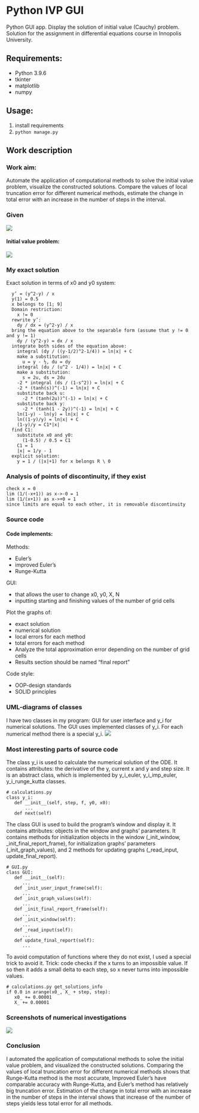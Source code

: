 # Python IVP GUI
Python GUI app. Display the solution of initial value (Cauchy) problem. Solution for the assignment in differential 
equations course in Innopolis University.

## Requirements:
- Python 3.9.6
- tkinter
- matplotlib
- numpy

## Usage:
1. install requirements
2. `python manage.py`

## Work description
### Work aim: 
Automate the application of computational methods to solve the initial value problem, visualize the constructed 
solutions. Compare the values of local truncation error for different numerical methods, estimate the change in total 
error with an increase in the number of steps in the interval.
### Given
![](https://habrastorage.org/webt/qg/b0/xs/qgb0xsa05s0wd-jkmosdzgdqmcs.png)

#### Initial value problem:
![](https://habrastorage.org/webt/cx/y_/tf/cxy_tftpk5dnrlgkygw1c0ocvd0.png)

### My exact solution
Exact solution in terms of x0 and y0
system:
```
  y’ = (y^2-y) / x
  y(1) = 0.5
  x belongs to [1; 9]
  Domain restriction: 
    x != 0
  rewrite y’:
    dy / dx = (y^2-y) / x
  bring the equation above to the separable form (assume that y != 0 and y != 1)
    dy / (y^2-y) = dx / x
  integrate both sides of the equation above:
    integral (dy / ((y-1/2)^2-1/4)) = ln|x| + C
    make a substitution:
      u = y - ½, du = dy
    integral (du / (u^2 - 1/4)) = ln|x| + C
    make a substitution:
      s = 2u, ds = 2du
    -2 * integral (ds / (1-s^2)) = ln|x| + C
    -2 * (tanh(s))^(-1) = ln|x| + C
    substitute back u:
      -2 * (tanh(2u))^(-1) = ln|x| + C
    substitute back y:
      -2 * (tanh(1 - 2y))^(-1) = ln|x| + C
    ln(1-y) - ln(y) = ln|x| + C
    ln((1-y)/y) = ln|x| + C
    (1-y)/y = C1*|x|
  find C1:
    substitute x0 and y0:
      (1-0.5) / 0.5 = C1
    C1 = 1
    |x| = 1/y - 1
  explicit solution:
    y = 1 / (|x|+1) for x belongs R \ 0
```
	
### Analysis of points of discontinuity, if they exist
```
check x = 0
lim (1/(-x+1)) as x->-0 = 1
lim (1/(x+1)) as x->+0 = 1
since limits are equal to each other, it is removable discontinuity
```

### Source code
#### Code implements:
Methods: 
- Euler’s
- improved Euler’s
- Runge-Kutta

GUI:
- that allows the user to change x0, y0, X, N
- inputting starting and finishing values of the number of grid cells

Plot the graphs of: 
- exact solution
- numerical solution
- local errors for each method
- total errors for each method
- Analyze the total approximation error depending on the number of grid cells
- Results section should be named “final report”

Code style:
- OOP-design standards
- SOLID principles

### UML-diagrams of classes
I have two classes in my program: GUI for user interface and y_i for numerical solutions. The GUI uses implemented 
classes of y_i. For each numerical method there is a special y_i.
![](https://habrastorage.org/webt/2n/ct/ff/2nctffpihgmliscqfpbx_eyjvrg.png)

### Most interesting parts of source code
The class y_i is used to calculate the numerical solution of the ODE. It contains attributes: the derivative of the y, 
current x and y and step size. It is an abstract class, which is implemented by y_i_euler, y_i_imp_euler, 
y_i_runge_kutta classes.

```
# calculations.py
class y_i:
   def __init__(self, step, f, y0, x0):
       ...
   def next(self)
```

The class GUI is used to build the program’s window and display it. It contains attributes: objects in the window and 
graphs’ parameters. It contains methods for initialization objects in the window 
(_init_window, _init_final_report_frame), for initialization graphs’ parameters (_init_graph_values), and 2 methods for 
updating graphs (_read_input, update_final_report). 

```
# GUI.py
class GUI:
   def __init__(self):
      ...
   def _init_user_input_frame(self):
      ...
   def _init_graph_values(self):
      ...
   def _init_final_report_frame(self):
      ...
   def _init_window(self):
      ...
   def _read_input(self):
      ...
   def update_final_report(self):
      ...
```

To avoid computation of functions where they do not exist, I used a special trick to avoid it. Trick: code checks if 
the x turns to an impossible value. If so then it adds a small delta to each step, so x never turns into impossible 
values.

```
# calculations.py get_solutions_info
if 0.0 in arange(x0_, X_ + step, step):
   x0_ += 0.00001
   X_ += 0.00001
```
  
### Screenshots of numerical investigations
![](https://habrastorage.org/webt/e0/93/xh/e093xhfcxwvshlwgneb9hnxmsb0.png)

### Conclusion
I automated the application of computational methods to solve the initial value problem, and visualized the constructed 
solutions. Comparing the values of local truncation error for different numerical methods shows that Runge-Kutta method 
is the most accurate, Improved Euler’s have comparable accuracy with Runge-Kutta, and Euler’s method has relatively big 
truncation error. Estimation of the change in total error with an increase in the number of steps in the interval shows 
that increase of the number of steps yields less total error for all methods.
